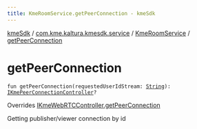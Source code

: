 ```yaml
---
title: KmeRoomService.getPeerConnection - kmeSdk
---
```


[kmeSdk](../../index.html) / [com.kme.kaltura.kmesdk.service](../index.html) / [KmeRoomService](index.html) / [getPeerConnection](./get-peer-connection.html)

# getPeerConnection

`fun getPeerConnection(requestedUserIdStream: `[`String`](https://kotlinlang.org/api/latest/jvm/stdlib/kotlin/-string/index.html)`): `[`IKmePeerConnectionController`](../../com.kme.kaltura.kmesdk.controller/-i-kme-peer-connection-controller/index.html)`?`

Overrides [IKmeWebRTCController.getPeerConnection](../../com.kme.kaltura.kmesdk.controller/-i-kme-web-r-t-c-controller/get-peer-connection.html)

Getting publisher/viewer connection by id

